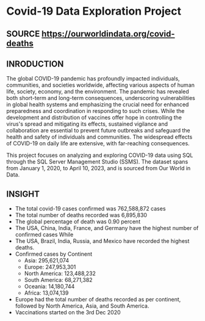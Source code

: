# Covid-19 Data Exploration Project

## SOURCE https://ourworldindata.org/covid-deaths

## INRODUCTION

The global COVID-19 pandemic has profoundly impacted individuals, communities, and societies worldwide, affecting various aspects of human life, society, economy, and the environment. The pandemic has revealed both short-term and long-term consequences, underscoring vulnerabilities in global health systems and emphasizing the crucial need for enhanced preparedness and coordination in responding to such crises. While the development and distribution of vaccines offer hope in controlling the virus's spread and mitigating its effects, sustained vigilance and collaboration are essential to prevent future outbreaks and safeguard the health and safety of individuals and communities. The widespread effects of COVID-19 on daily life are extensive, with far-reaching consequences.

This project focuses on analyzing and exploring COVID-19 data using SQL through the SQL Server Management Studio (SSMS). The dataset spans from January 1, 2020, to April 10, 2023, and is sourced from Our World in Data.

## INSIGHT

* The total covid-19 cases confirmed was 762,588,872 cases
* The total number of deaths recorded was 6,895,830
* The global percentage of death was 0.90 percent
* The USA, China, India, France, and Germany have the highest number of confirmed cases While
* The USA, Brazil, India, Russia, and Mexico have recorded the highest deaths.
* Confirmed cases by Continent
    + Asia: 295,621,074
    + Europe: 247,953,301
    + North America: 123,488,232
    + South America: 68,271,382
    + Oceania: 14,180,744
    + Africa: 13,074,139
* Europe had the total number of deaths recorded as per continent, followed by North America, Asia, and South America.
* Vaccinations started on the 3rd Dec 2020

